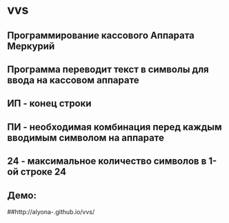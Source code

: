 # vvs
## Программирование кассового Аппарата Меркурий
## Программа переводит текст в символы для ввода на кассовом аппарате
## ИП - конец строки
## ПИ - необходимая комбинация перед каждым вводимым символом на аппарате
## 24 - максимальное количество символов в 1-ой строке 24

## Демо:
##http://alyona-.github.io/vvs/